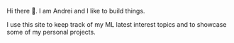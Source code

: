 Hi there 👋. I am Andrei and I like to build things. 

I use this site to keep track of my ML latest interest topics and to showcase some of my personal projects.
